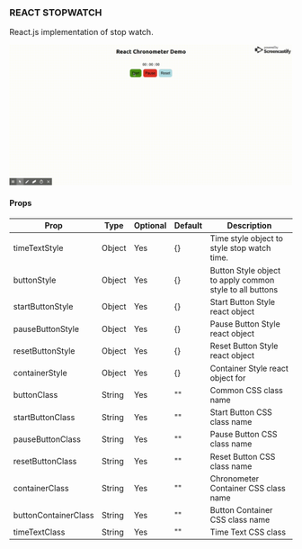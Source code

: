 ### REACT STOPWATCH

React.js implementation of stop watch.

<img src="assets/demo.gif"><br>

#### Props

Prop              | Type     | Optional | Default     | Description
----------------- | -------- | -------- | ----------- | -----------
timeTextStyle     | Object   | Yes      | {}      | Time style object to style stop watch time.
buttonStyle       | Object   | Yes      |  {}     | Button Style object to apply common style to all buttons
startButtonStyle  | Object   | Yes      | {}      | Start Button Style react object
pauseButtonStyle  | Object   | Yes      | {}      | Pause Button Style react object
resetButtonStyle  | Object   | Yes      | {}      | Reset Button Style react object
containerStyle    | Object   | Yes      | {}      | Container Style react object for 
buttonClass       | String   | Yes      | ""      | Common CSS class name
startButtonClass  | String   | Yes      | ""      | Start Button CSS class name
pauseButtonClass  | String   | Yes      | ""      | Pause Button CSS class name
resetButtonClass  | String   | Yes      | ""      | Reset Button CSS class name
containerClass    | String   | Yes      | ""      | Chronometer Container CSS class name
buttonContainerClass   | String   | Yes      | ""      | Button Container CSS class name
timeTextClass     | String   | Yes      | ""      | Time Text CSS class